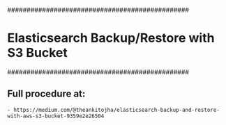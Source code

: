 ###############################################
# Elasticsearch Backup/Restore with S3 Bucket #
###############################################


Full procedure at: 
------------------
	- https://medium.com/@theankitojha/elasticsearch-backup-and-restore-with-aws-s3-bucket-9359e2e26504
